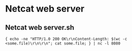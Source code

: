 # Netcat web server

## Netcat web server.sh

```shell
{ echo -ne "HTTP/1.0 200 OK\r\nContent-Length: $(wc -c <some.file)\r\n\r\n"; cat some.file; } | nc -l 8080
```

